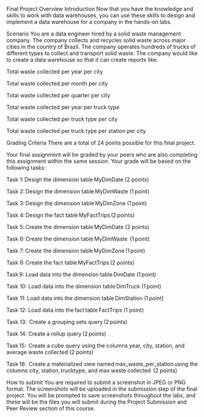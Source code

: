 Final Project Overview
Introduction
Now that you have the knowledge and skills to work with data warehouses, you can use these skills to design and implement a data warehouse for a company in the hands-on labs.

Scenario
You are a data engineer hired by a solid waste management company. The company collects and recycles solid waste across major cities in the country of Brazil. The company operates hundreds of trucks of different types to collect and transport solid waste. The company would like to create a data warehouse so that it can create reports like:

Total waste collected per year per city

Total waste collected per month per city

Total waste collected per quarter per city

Total waste collected per year per truck type

Total waste collected per truck type per city

Total waste collected per truck type per station per city 

Grading Criteria
There are a total of 24 points possible for this final project. 

Your final assignment will be graded by your peers who are also completing this assignment within the same session. Your grade will be based on the following tasks:

Task 1: Design the dimension table MyDimDate (2 points) 

Task 2: Design the dimension table MyDimWaste (1 point) 

Task 3: Design the dimension table MyDimZone (1 point) 

Task 4: Design the fact table MyFactTrips (2 points) 

Task 5: Create the dimension table MyDimDate (2 points) 

Task 6: Create the dimension table MyDimWaste  (1 point) 

Task 7: Create the dimension table MyDimZone (1 point) 

Task 8: Create the fact table MyFactTrips (2 points) 

Task 9: Load data into the dimension table DimDate (1 point) 

Task 10: Load data into the dimension table DimTruck (1 point)

Task 11: Load data into the dimension table DimStation (1 point)

Task 12: Load data into the fact table FactTrips (1 point) 

Task 13:  Create a grouping sets query (2 points) 

Task 14: Create a rollup query (2 points) 

Task 15:  Create a cube query using the columns year, city, station, and average waste collected (2 points) 

Task 16:  Create a materialized view named max_waste_per_station using the columns city, station, trucktype, and max waste collected  (2 points)

How to submit
You are required to submit a screenshot in JPEG or PNG format. The screenshots will be uploaded in the submission step of the final project. You will be prompted to save screenshots throughout the labs, and these will be the files you will submit during the Project Submission and Peer Review section of this course.

